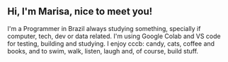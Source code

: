 ## Hi, I'm Marisa, nice to meet you!

I'm a Programmer in Brazil always studying something, specially if computer, tech, dev or data related. 
I'm using Google Colab and VS code for testing, building and studying. 
I enjoy cccb: candy, cats, coffee and books, and to swim, walk, listen, laugh and, of course, build stuff.
